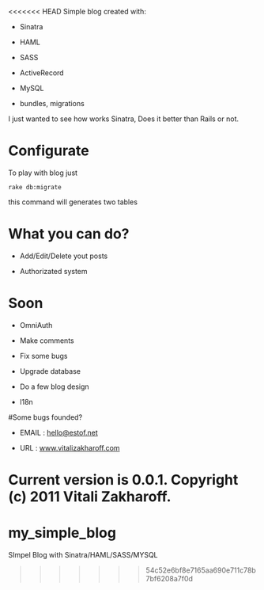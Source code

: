 <<<<<<< HEAD
Simple blog created with:

* Sinatra

* HAML

* SASS

* ActiveRecord

* MySQL

+ bundles, migrations

I just wanted to see how works Sinatra, Does it better than Rails or not.


# Configurate
 
 To play with blog just
 
    rake db:migrate
    
  this command will generates two tables
    
        
# What you can do?

* Add/Edit/Delete yout posts

* Authorizated system

# Soon

* OmniAuth
    
* Make comments

* Fix some bugs

* Upgrade database

* Do a few blog design

* l18n


#Some bugs founded?

* EMAIL	    :   hello@estof.net
        
* URL	    :   www.vitalizakharoff.com


Current version is 0.0.1.
Copyright (c) 2011 Vitali Zakharoff.
=======
my_simple_blog
==============

SImpel Blog with Sinatra/HAML/SASS/MYSQL
>>>>>>> 54c52e6bf8e7165aa690e711c78b7bf6208a7f0d
